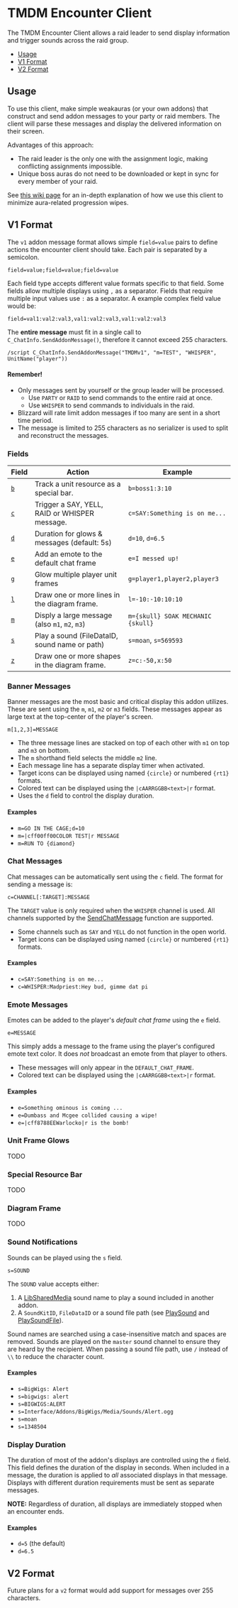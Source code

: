 # TMDM Encounter Client

The TMDM Encounter Client allows a raid leader to send display information and
trigger sounds across the raid group.

- [Usage](#usage)
- [V1 Format](#v1-format)
- [V2 Format](#v2-format)

## Usage

To use this client, make simple weakauras (or your own addons) that construct
and send addon messages to your party or raid members. The client will parse
these messages and display the delivered information on their screen.

Advantages of this approach:

- The raid leader is the only one with the assignment logic, making conflicting
  assignments impossible.
- Unique boss auras do not need to be downloaded or kept in sync for every
  member of your raid.

See
[this wiki page](https://wiki.tmdmguild.com/books/guild-raid-information/page/tmdm-encounter-client)
for an in-depth explanation of how we use this client to minimize aura-related
progression wipes.

## V1 Format

The `v1` addon message format allows simple `field=value` pairs to define
actions the encounter client should take. Each pair is separated by a semicolon.

    field=value;field=value;field=value

Each field type accepts different value formats specific to that field. Some
fields allow multiple displays using `,` as a separator. Fields that require
multiple input values use `:` as a separator. A example complex field value
would be:

    field=val1:val2:val3,val1:val2:val3,val1:val2:val3

The **entire message** must fit in a single call to
`C_ChatInfo.SendAddonMessage()`, therefore it cannot exceed 255 characters.

    /script C_ChatInfo.SendAddonMessage("TMDMv1", "m=TEST", "WHISPER", UnitName("player"))

#### Remember!

- Only messages sent by yourself or the group leader will be processed.
  - Use `PARTY` or `RAID` to send commands to the entire raid at once.
  - Use `WHISPER` to send commands to individuals in the raid.
- Blizzard will rate limit addon messages if too many are sent in a short time
  period.
- The message is limited to 255 characters as no serializer is used to split and
  reconstruct the messages.

### Fields

| Field                        | Action                                         | Example                           |
| ---------------------------- | ---------------------------------------------- | --------------------------------- |
| [`b`](#special-resource-bar) | Track a unit resource as a special bar.        | `b=boss1:3:10`                    |
| [`c`](#chat-messages)        | Trigger a SAY, YELL, RAID or WHISPER message.  | `c=SAY:Something is on me...`     |
| [`d`](#display-duration)     | Duration for glows & messages (default: 5s)    | `d=10`, `d=6.5`                   |
| [`e`](#emote-messages)       | Add an emote to the default chat frame         | `e=I messed up!`                  |
| [`g`](#unit-frame-glows)     | Glow multiple player unit frames               | `g=player1,player2,player3`       |
| [`l`](#diagram-frame)        | Draw one or more lines in the diagram frame.   | `l=-10:-10:10:10`                 |
| [`m`](#banner-messages)      | Disply a large message (also `m1`, `m2`, `m3`) | `m={skull} SOAK MECHANIC {skull}` |
| [`s`](#sound-notifications)  | Play a sound (FileDataID, sound name or path)  | `s=moan`, `s=569593`              |
| [`z`](#diagram-frame)        | Draw one or more shapes in the diagram frame.  | `z=c:-50,x:50`                    |

### Banner Messages

Banner messages are the most basic and critical display this addon utilizes.
These are sent using the `m`, `m1`, `m2` or `m3` fields. These messages appear
as large text at the top-center of the player's screen.

    m[1,2,3]=MESSAGE

- The three message lines are stacked on top of each other with `m1` on top and
  `m3` on bottom.
- The `m` shorthand field selects the middle `m2` line.
- Each message line has a separate display timer when activated.
- Target icons can be displayed using named `{circle}` or numbered `{rt1}`
  formats.
- Colored text can be displayed using the `|cAARRGGBB<text>|r` format.
- Uses the `d` field to control the display duration.

#### Examples

- `m=GO IN THE CAGE;d=10`
- `m=|cff00ff00COLOR TEST|r MESSAGE`
- `m=RUN TO {diamond}`

### Chat Messages

Chat messages can be automatically sent using the `c` field. The format for
sending a message is:

    c=CHANNEL[:TARGET]:MESSAGE

The `TARGET` value is only required when the `WHISPER` channel is used. All
channels supported by the
[SendChatMessage](https://warcraft.wiki.gg/wiki/API_SendChatMessage) function
are supported.

- Some channels such as `SAY` and `YELL` do not function in the open world.
- Target icons can be displayed using named `{circle}` or numbered `{rt1}`
  formats.

#### Examples

- `c=SAY:Something is on me...`
- `c=WHISPER:Madpriest:Hey bud, gimme dat pi`

### Emote Messages

Emotes can be added to the player's _default chat frame_ using the `e` field.

    e=MESSAGE

This simply adds a message to the frame using the player's configured emote text
color. It does _not_ broadcast an emote from that player to others.

- These messages will only appear in the `DEFAULT_CHAT_FRAME`.
- Colored text can be displayed using the `|cAARRGGBB<text>|r` format.

#### Examples

- `e=Something ominous is coming ...`
- `e=Dumbass and Mcgee collided causing a wipe!`
- `e=|cff8788EEWarlocko|r is the bomb!`

### Unit Frame Glows

TODO

### Special Resource Bar

TODO

### Diagram Frame

TODO

### Sound Notifications

Sounds can be played using the `s` field.

    s=SOUND

The `SOUND` value accepts either:

1. A
   [LibSharedMedia](https://www.wowace.com/projects/libsharedmedia-3-0/pages/api-documentation)
   sound name to play a sound included in another addon.
2. A `SoundKitID`, `FileDataID` or a sound file path (see
   [PlaySound](https://warcraft.wiki.gg/wiki/API_PlaySound) and
   [PlaySoundFile](https://warcraft.wiki.gg/wiki/API_PlaySoundFile)).

Sound names are searched using a case-insensitive match and spaces are removed.
Sounds are played on the `master` sound channel to ensure they are heard by the
recipient. When passing a sound file path, use `/` instead of `\\` to reduce the
character count.

#### Examples

- `s=BigWigs: Alert`
- `s=bigwigs: alert`
- `s=BIGWIGS:ALERT`
- `s=Interface/Addons/BigWigs/Media/Sounds/Alert.ogg`
- `s=moan`
- `s=1348504`

### Display Duration

The duration of most of the addon's displays are controlled using the `d` field.
This field defines the duration of the display in seconds. When included in a
message, the duration is applied to _all_ associated displays in that message.
Displays with different duration requirements must be sent as separate messages.

**NOTE:** Regardless of duration, all displays are immediately stopped when an
encounter ends.

#### Examples

- `d=5` (the default)
- `d=6.5`

## V2 Format

Future plans for a `v2` format would add support for messages over 255
characters.
